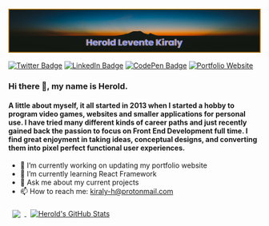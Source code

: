 [![GitHub Banner](/banner_secondary.png)](https://heroldkiraly.github.io/)

[![Twitter Badge](https://img.shields.io/badge/Twitter-Profile-informational?style=flat&logo=twitter&logoColor=white&color=94a3ff)](https://twitter.com/KiralyHerold) [![LinkedIn Badge](https://img.shields.io/badge/LinkedIn-Profile-informational?style=flat&logo=linkedin&logoColor=white&color=94a3ff)](https://www.linkedin.com/in/) [ ![CodePen Badge](https://img.shields.io/badge/CodePen-Profile-informational?style=flat&logo=codepen&logoColor=white&color=94a3ff)](https://codepen.io/levente) [![Portfolio Website](https://img.shields.io/badge/My-Website-94a3ff)](https://heroldkiraly.github.io/)

### Hi there 👋, my name is Herold.
#### A little about myself, it all started in 2013 when I started a hobby to program video games, websites and smaller applications for personal use. I have tried many different kinds of career paths and just recently gained back the passion to focus on Front End Development full time. I find great enjoyment in taking ideas, conceptual designs, and converting them into pixel perfect functional user experiences.


- 🔭 I’m currently working on updating my portfolio website
- 🌱 I’m currently learning React Framework
- 💬 Ask me about my current projects
- 📫 How to reach me: kiraly-h@protonmail.com



<a href="https://github.com/heroldkiraly">
  <img align="center" style="margin:0.5rem" src="https://github-readme-stats.vercel.app/api/top-langs/?username=heroldkiraly&hide=html,css&title_color=ffffff&text_color=ffffff&icon_color=b6760bff&bg_color=94a3ff" />
</a>

<a href="https://github.com/heroldkiraly">
  <img align="center" style="margin:0.5rem" src="https://github-readme-stats.vercel.app/api?username=heroldkiraly&show_icons=true&line_height=27&count_private=true&title_color=ffffff&text_color=ffffff&icon_color=b6760bff&bg_color=94a3ff" alt="Herold's GitHub Stats" />
</a>
